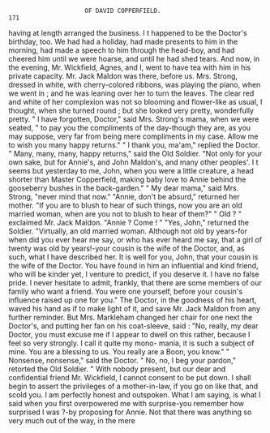                          OF DAVID COPPERFIELD.                           171
 having at length arranged the business. I t happened to be the Doctor's
 birthday, too. We had had a holiday, had made presents to him in the
 morning, had made a speech to him through the head-boy, and had cheered
 him until we were hoarse, and until he had shed tears. And now, in the
 evening, Mr. WickfieId, Agnes, and I, went to have tea with him in his
private capacity.
    Mr. Jack Maldon was there, before us. Mrs. Strong, dressed in white,
 with cherry-colored ribbons, was playing the piano, when we went in ; and
he was leaning over her to turn the leaves. The clear red and white of
her complexion was not so blooming and flower-like as usual, I thought,
when she turned round ; but she looked very pretty, wonderfully pretty.
    " I have forgotten, Doctor," said Mrs. Strong's mama, when we were
 seated, " to pay you the compliments of the day-though they are, as you
may suppose, very far from being mere compliments in my case. Allow
me to wish you many happy returns."
    " I thank you, ma'am," replied the Doctor.
    " Many, many, many, happy returns," said the Old Soldier. "Not only
 for your own sake, but for Annie's, and John Maldon's, and many other
peoples'. I t seems but yesterday to me, John, when you were a little
 creature, a head shorter than Master Copperfield, making baby love to
Annie behind the gooseberry bushes in the back-garden."
    " My dear mama," said Mrs. Strong, "never mind that now."
    "Annie, don't be absurd," returned her mother. "If you are to blush
to hear of such things, now you are an old married woman, when are you
not to blush to hear of them?"
    " Old ? " exclaimed Mr. Jack Maldon. "Annie ? Come ! "
    "Yes, John," returned the Soldier. "Virtually, an old married woman.
Although not old by years-for when did you ever hear me say, or who
has ever heard me say, that a girl of twenty was old by years!-your
cousin is the wife of the Doctor, and, as such, what I have described her. It
is well for you, John, that your cousin is the wife of the Doctor. You have
found in him an influential and kind friend, who will be kinder yet, I venture
to predict, if you deserve it. I have no false pride. I never hesitate to
admit, frankly, that there are some members of our family who want a friend.
You were one yourself, before your cousin's influence raised up one for you."
    The Doctor, in the goodness of his heart, waved his hand as if to make
light of it, and save Mr. Jack Maldon from any further reminder. But
Mrs. Markleham changed her chair for one next the Doctor's, and putting
her fan on his coat-sleeve, said :
    "No, really, my dear Doctor, you must excuse me if I appear to dwell
on this rather, because I feel so very strongly. I call it quite my mono-
mania, it is such a subject of mine. You are a blessing to us. You really
are a Boon, you know."
    " Nonsense, nonsense," said the Doctor.
    " No, no, I beg your pardon," retorted the Old Soldier. " With nobody
present, but our dear and confidential friend Mr. Wickfield, I cannot consent
to be put down. I shall begin to assert the privileges of a mother-in-law,
if you go on like that, and scold you. I am perfectly honest and outspoken.
What I am saying, is what I said when you first overpowered me with
surprise-you remember how surprised I was ?-by proposing for Annie.
Not that there was anything so very much out of the way, in the mere
